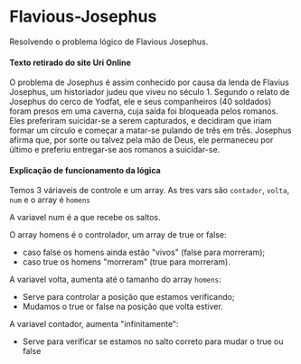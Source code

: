 # Flavious-Josephus
Resolvendo o problema lógico de Flavious Josephus.

#### Texto retirado do site Uri Online
O problema de Josephus é assim conhecido por causa da lenda de Flavius Josephus, um historiador judeu que viveu no século 1. Segundo o relato de Josephus do cerco de Yodfat, ele e seus companheiros (40 soldados) foram presos em uma caverna, cuja saída foi bloqueada pelos romanos. Eles preferiram suicidar-se a serem capturados, e decidiram que iriam formar um círculo e começar a matar-se pulando de três em três. Josephus afirma que, por sorte ou talvez pela mão de Deus, ele permaneceu por último e preferiu entregar-se aos romanos a suicidar-se.

#### Explicação de funcionamento da lógica
Temos 3 váriaveis de controle e um array.
As tres vars são ``` contador ```, ``` volta ```, ``` num ``` e o array é ``` homens ```

A variavel num é a que recebe os saltos.

O array homens é o controlador, um array de true or false:
* caso false os homens ainda estão "vivos" (false para morreram);
* caso true os homens "morreram" (true para morreram).

A variavel volta, aumenta até o tamanho do array ```homens```:
* Serve para controlar a posição que estamos verificando;
* Mudamos o true or false na posição que volta estiver.
 
A variavel contador, aumenta "infinitamente":
* Serve para verificar se estamos no salto correto para mudar o true ou false
